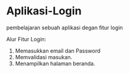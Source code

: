 # Aplikasi-Login
pembelajaran sebuah aplikasi degan fitur login

Alur Fitur Login:
1. Memasukkan email dan Password
2. Memvalidasi masukan.
3. Menampilkan halaman beranda.
